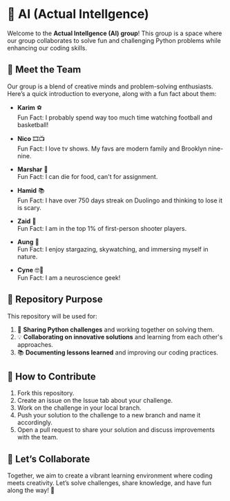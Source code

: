 # 🐍 AI (Actual Intellgence)  

Welcome to the **Actual Intellgence (AI) group**!
This group is a space where our group collaborates to solve fun and
challenging Python problems while enhancing our coding skills.  

## 👥 Meet the Team  

Our group is a blend of creative minds and problem-solving enthusiasts.
Here’s a quick introduction to everyone, along with a fun fact about them:  

- **Karim** ⚽  
  Fun Fact: I probably spend way too much time watching football and basketball!

- **Nico** 🎞️📺  
  Fun Fact: I love tv shows. My favs are modern family and Brooklyn nine-nine.

- **Marshar** 🍕  
  Fun Fact: I can die for food, can't for assignment.

- **Hamid** 📚  
  Fun Fact: I have over 750 days streak on Duolingo and thinking to lose it is scary.

- **Zaid** 🎯  
  Fun Fact: I am in the top 1% of first-person shooter players.  

- **Aung** 🔭  
  Fun Fact: I enjoy stargazing, skywatching, and immersing myself in nature.  

- **Cyne** 🤓🧬  
  Fun Fact: I am a neuroscience geek!

## 📌 Repository Purpose  

This repository will be used for:  

1. 📝 **Sharing Python challenges** and working together on solving them.  
2. 💡 **Collaborating on innovative solutions** and learning from each other's approaches.
3. 📚 **Documenting lessons learned** and improving our coding practices.  

## 🌟 How to Contribute  

1. Fork this repository.  
2. Create an issue on the Issue tab about your challenge.
3. Work on the challenge in your local branch.
4. Push your solution to the challenge to a new branch and name it accordingly.
5. Open a pull request to share your solution and discuss improvements with the team.

## 🚀 Let’s Collaborate  

Together, we aim to create a vibrant learning environment where coding meets creativity.
Let’s solve challenges, share knowledge, and have fun along the way! 🎉
